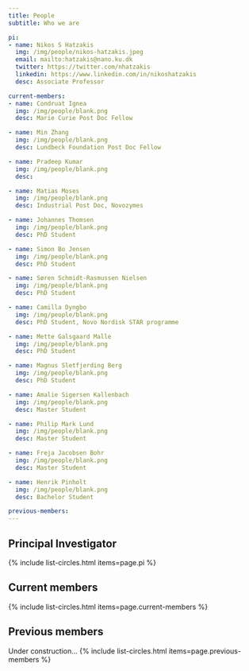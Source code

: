 ```yaml
---
title: People
subtitle: Who we are

pi:
- name: Nikos S Hatzakis
  img: /img/people/nikos-hatzakis.jpeg
  email: mailto:hatzakis@nano.ku.dk
  twitter: https://twitter.com/nhatzakis
  linkedin: https://www.linkedin.com/in/nikoshatzakis
  desc: Associate Professor

current-members:
- name: Condruat Ignea
  img: /img/people/blank.png
  desc: Marie Curie Post Doc Fellow

- name: Min Zhang
  img: /img/people/blank.png
  desc: Lundbeck Foundation Post Doc Fellow

- name: Pradeep Kumar
  img: /img/people/blank.png
  desc:

- name: Matias Moses
  img: /img/people/blank.png
  desc: Industrial Post Doc, Novozymes

- name: Johannes Thomsen
  img: /img/people/blank.png
  desc: PhD Student

- name: Simon Bo Jensen
  img: /img/people/blank.png
  desc: PhD Student

- name: Søren Schmidt-Rasmussen Nielsen
  img: /img/people/blank.png
  desc: PhD Student

- name: Camilla Dyngbo
  img: /img/people/blank.png
  desc: PhD Student, Novo Nordisk STAR programme

- name: Mette Galsgaard Malle
  img: /img/people/blank.png
  desc: PhD Student

- name: Magnus Sletfjerding Berg
  img: /img/people/blank.png
  desc: PhD Student

- name: Amalie Sigersen Kallenbach
  img: /img/people/blank.png
  desc: Master Student

- name: Philip Mark Lund
  img: /img/people/blank.png
  desc: Master Student

- name: Freja Jacobsen Bohr
  img: /img/people/blank.png
  desc: Master Student

- name: Henrik Pinholt
  img: /img/people/blank.png
  desc: Bachelor Student

previous-members:
---
```


<!--
add descriptions with desc:
-->

## Principal Investigator

{% include list-circles.html items=page.pi %}

## Current members

{% include list-circles.html items=page.current-members %}

## Previous members

Under construction...
{% include list-circles.html items=page.previous-members %}
